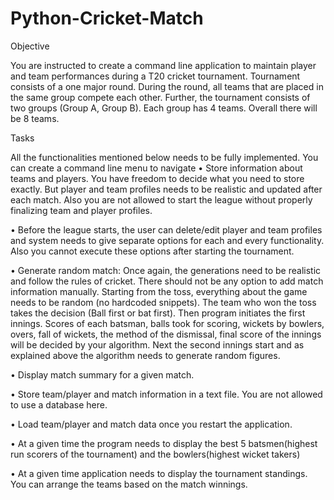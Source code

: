 # Python-Cricket-Match

Objective

You are instructed to create a command line application to maintain player and team performances during a T20 
cricket tournament. Tournament consists of a one major round. During the round, all teams that are placed in the 
same group compete each other. Further, the tournament consists of two groups (Group A, Group B). Each group 
has 4 teams. Overall there will be 8 teams.


Tasks

All the functionalities mentioned below needs to be fully implemented. You can create a command line menu to 
navigate 
• Store information about teams and players. You have freedom to decide what you need to store exactly. 
But player and team profiles needs to be realistic and updated after each match. Also you are not allowed 
to start the league without properly finalizing team and player profiles.

• Before the league starts, the user can delete/edit player and team profiles and system needs to give 
separate options for each and every functionality. Also you cannot execute these options after starting the 
tournament.

• Generate random match: Once again, the generations need to be realistic and follow the rules of cricket. 
There should not be any option to add match information manually. Starting from the toss, everything 
about the game needs to be random (no hardcoded snippets). The team who won the toss takes the 
decision (Ball first or bat first). Then program initiates the first innings. Scores of each batsman, balls took 
for scoring, wickets by bowlers, overs, fall of wickets, the method of the dismissal, final score of the innings 
will be decided by your algorithm. Next the second innings start and as explained above the algorithm needs 
to generate random figures. 

• Display match summary for a given match. 

• Store team/player and match information in a text file. You are not allowed to use a database here.

• Load team/player and match data once you restart the application.

• At a given time the program needs to display the best 5 batsmen(highest run scorers of the tournament) 
and the bowlers(highest wicket takers) 

• At a given time application needs to display the tournament standings. You can arrange the teams based 
on the match winnings.

